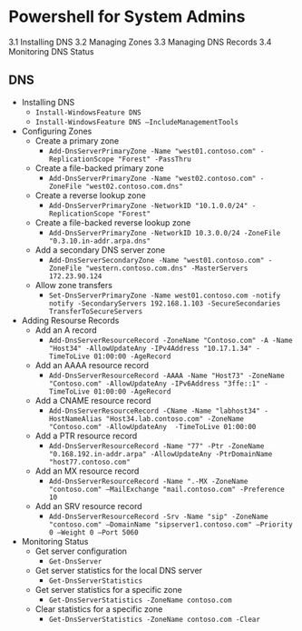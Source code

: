 Powershell for System Admins
============================================================
3.1 Installing DNS
3.2 Managing Zones
3.3 Managing DNS Records
3.4 Monitoring DNS Status

DNS
------------------------------------------------------------

* Installing DNS
  - `Install-WindowsFeature DNS`
  - `Install-WindowsFeature DNS –IncludeManagementTools`
* Configuring Zones
  + Create a primary zone
    - `Add-DnsServerPrimaryZone -Name "west01.contoso.com" -ReplicationScope "Forest" -PassThru`
  + Create a file-backed primary zone
    - `Add-DnsServerPrimaryZone -Name "west02.contoso.com" -ZoneFile "west02.contoso.com.dns"`
  + Create a reverse lookup zone
    - `Add-DnsServerPrimaryZone -NetworkID "10.1.0.0/24" -ReplicationScope "Forest"`
  + Create a file-backed reverse lookup zone
    - `Add-DnsServerPrimaryZone -NetworkID 10.3.0.0/24 -ZoneFile "0.3.10.in-addr.arpa.dns"`
  + Add a secondary DNS server zone
    - `Add-DnsServerSecondaryZone -Name "west01.contoso.com" -ZoneFile "western.contoso.com.dns"
      -MasterServers 172.23.90.124 `
  + Allow zone transfers
    - `Set-DnsServerPrimaryZone -Name west01.contoso.com -notify notify
        -SecondaryServers 192.168.1.103 -SecureSecondaries TransferToSecureServers`
* Adding Resourse Records
  + Add an A record
    - `Add-DnsServerResourceRecord -ZoneName "Contoso.com" -A -Name "Host34"
        -AllowUpdateAny -IPv4Address "10.17.1.34" -TimeToLive 01:00:00 -AgeRecord`
  + Add an AAAA resource record
    - `Add-DnsServerResourceRecord -AAAA -Name "Host73" -ZoneName "Contoso.com"
        -AllowUpdateAny -IPv6Address "3ffe::1" -TimeToLive 01:00:00 -AgeRecord`
  + Add a CNAME resource record
    - `Add-DnsServerResourceRecord -CName -Name "labhost34" -HostNameAlias "Host34.lab.contoso.com"
        -ZoneName "Contoso.com" -AllowUpdateAny  -TimeToLive 01:00:00`
  + Add a PTR resource record
    - `Add-DnsServerResourceRecord -Name "77" -Ptr -ZoneName "0.168.192.in-addr.arpa"
        -AllowUpdateAny -PtrDomainName "host77.contoso.com"`
  + Add an MX resource record
    - `Add-DnsServerResourceRecord -Name ".-MX -ZoneName "contoso.com"
        –MailExchange "mail.contoso.com" -Preference 10`
  + Add an SRV resource record
    - `Add-DnsServerResourceRecord -Srv -Name "sip" -ZoneName "contoso.com"
        –DomainName "sipserver1.contoso.com" –Priority 0 –Weight 0 –Port 5060`
* Monitoring Status
  + Get server configuration
    - `Get-DnsServer`
  + Get server statistics for the local DNS server
    - `Get-DnsServerStatistics`
  + Get server statistics for a specific zone
    - `Get-DnsServerStatistics -ZoneName contoso.com`
  + Clear statistics for a specific zone
    - `Get-DnsServerStatistics -ZoneName contoso.com -Clear`
